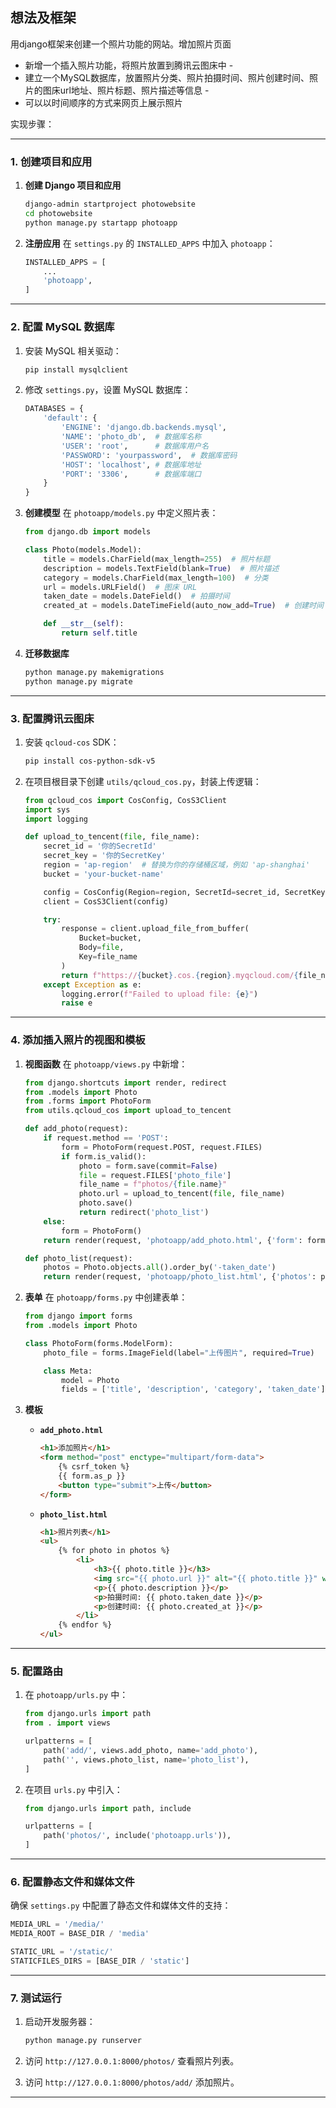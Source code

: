 ## 想法及框架

用django框架来创建一个照片功能的网站。增加照片页面 

-  新增一个插入照片功能，将照片放置到腾讯云图床中 -
- 建立一个MySQL数据库，放置照片分类、照片拍摄时间、照片创建时间、照片的图床url地址、照片标题、照片描述等信息  -
- 可以以时间顺序的方式来网页上展示照片



实现步骤：

---

### **1. 创建项目和应用**
1. **创建 Django 项目和应用**
   ```bash
   django-admin startproject photowebsite
   cd photowebsite
   python manage.py startapp photoapp
   ```

2. **注册应用**
   在 `settings.py` 的 `INSTALLED_APPS` 中加入 `photoapp`：
   ```python
   INSTALLED_APPS = [
       ...
       'photoapp',
   ]
   ```

---

### **2. 配置 MySQL 数据库**
1. 安装 MySQL 相关驱动：
   ```bash
   pip install mysqlclient
   ```

2. 修改 `settings.py`，设置 MySQL 数据库：
   ```python
   DATABASES = {
       'default': {
           'ENGINE': 'django.db.backends.mysql',
           'NAME': 'photo_db',  # 数据库名称
           'USER': 'root',      # 数据库用户名
           'PASSWORD': 'yourpassword',  # 数据库密码
           'HOST': 'localhost', # 数据库地址
           'PORT': '3306',      # 数据库端口
       }
   }
   ```

3. **创建模型**
   在 `photoapp/models.py` 中定义照片表：
   ```python
   from django.db import models
   
   class Photo(models.Model):
       title = models.CharField(max_length=255)  # 照片标题
       description = models.TextField(blank=True)  # 照片描述
       category = models.CharField(max_length=100)  # 分类
       url = models.URLField()  # 图床 URL
       taken_date = models.DateField()  # 拍摄时间
       created_at = models.DateTimeField(auto_now_add=True)  # 创建时间
   
       def __str__(self):
           return self.title
   ```

4. **迁移数据库**
   ```bash
   python manage.py makemigrations
   python manage.py migrate
   ```

---

### **3. 配置腾讯云图床**
1. 安装 `qcloud-cos` SDK：
   ```bash
   pip install cos-python-sdk-v5
   ```

2. 在项目根目录下创建 `utils/qcloud_cos.py`，封装上传逻辑：
   ```python
   from qcloud_cos import CosConfig, CosS3Client
   import sys
   import logging
   
   def upload_to_tencent(file, file_name):
       secret_id = '你的SecretId'
       secret_key = '你的SecretKey'
       region = 'ap-region'  # 替换为你的存储桶区域，例如 'ap-shanghai'
       bucket = 'your-bucket-name'
   
       config = CosConfig(Region=region, SecretId=secret_id, SecretKey=secret_key)
       client = CosS3Client(config)
   
       try:
           response = client.upload_file_from_buffer(
               Bucket=bucket,
               Body=file,
               Key=file_name
           )
           return f"https://{bucket}.cos.{region}.myqcloud.com/{file_name}"
       except Exception as e:
           logging.error(f"Failed to upload file: {e}")
           raise e
   ```

---

### **4. 添加插入照片的视图和模板**
1. **视图函数**
   在 `photoapp/views.py` 中新增：
   ```python
   from django.shortcuts import render, redirect
   from .models import Photo
   from .forms import PhotoForm
   from utils.qcloud_cos import upload_to_tencent
   
   def add_photo(request):
       if request.method == 'POST':
           form = PhotoForm(request.POST, request.FILES)
           if form.is_valid():
               photo = form.save(commit=False)
               file = request.FILES['photo_file']
               file_name = f"photos/{file.name}"
               photo.url = upload_to_tencent(file, file_name)
               photo.save()
               return redirect('photo_list')
       else:
           form = PhotoForm()
       return render(request, 'photoapp/add_photo.html', {'form': form})
   
   def photo_list(request):
       photos = Photo.objects.all().order_by('-taken_date')
       return render(request, 'photoapp/photo_list.html', {'photos': photos})
   ```

2. **表单**
   在 `photoapp/forms.py` 中创建表单：
   ```python
   from django import forms
   from .models import Photo
   
   class PhotoForm(forms.ModelForm):
       photo_file = forms.ImageField(label="上传图片", required=True)
   
       class Meta:
           model = Photo
           fields = ['title', 'description', 'category', 'taken_date']
   ```

3. **模板**
   - **`add_photo.html`**
     ```html
     <h1>添加照片</h1>
     <form method="post" enctype="multipart/form-data">
         {% csrf_token %}
         {{ form.as_p }}
         <button type="submit">上传</button>
     </form>
     ```

   - **`photo_list.html`**
     ```html
     <h1>照片列表</h1>
     <ul>
         {% for photo in photos %}
             <li>
                 <h3>{{ photo.title }}</h3>
                 <img src="{{ photo.url }}" alt="{{ photo.title }}" width="200">
                 <p>{{ photo.description }}</p>
                 <p>拍摄时间: {{ photo.taken_date }}</p>
                 <p>创建时间: {{ photo.created_at }}</p>
             </li>
         {% endfor %}
     </ul>
     ```

---

### **5. 配置路由**
1. 在 `photoapp/urls.py` 中：
   ```python
   from django.urls import path
   from . import views
   
   urlpatterns = [
       path('add/', views.add_photo, name='add_photo'),
       path('', views.photo_list, name='photo_list'),
   ]
   ```

2. 在项目 `urls.py` 中引入：
   ```python
   from django.urls import path, include
   
   urlpatterns = [
       path('photos/', include('photoapp.urls')),
   ]
   ```

---

### **6. 配置静态文件和媒体文件**
确保 `settings.py` 中配置了静态文件和媒体文件的支持：
```python
MEDIA_URL = '/media/'
MEDIA_ROOT = BASE_DIR / 'media'

STATIC_URL = '/static/'
STATICFILES_DIRS = [BASE_DIR / 'static']
```

---

### **7. 测试运行**
1. 启动开发服务器：
   ```bash
   python manage.py runserver
   ```

2. 访问 `http://127.0.0.1:8000/photos/` 查看照片列表。
3. 访问 `http://127.0.0.1:8000/photos/add/` 添加照片。

---

